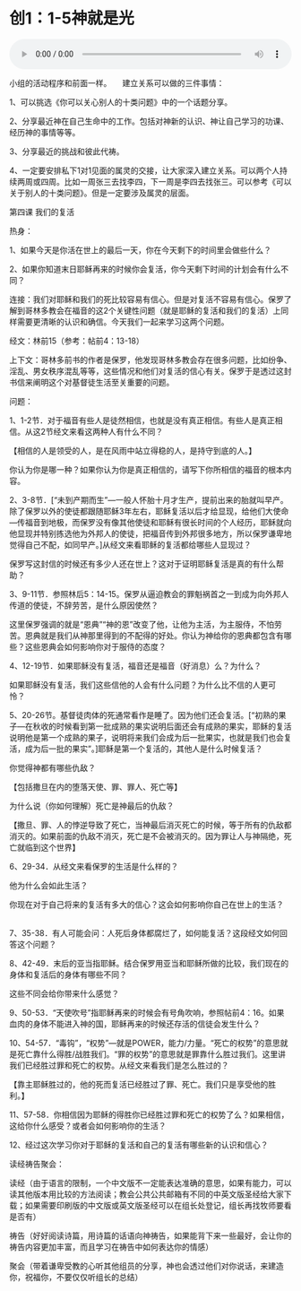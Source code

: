 # 创1：1-5神就是光

<audio style="width: 100%;" preload="false" controls controlslist="nodownload"><source src="http://file.simai.life/audio/mp3/old/12215.mp3" type="audio/mpeg">Your browser does not support the audio element.</audio>


<p>小组的活动程序和前面一样。&nbsp;&nbsp; &nbsp; 建立关系可以做的三件事情：&nbsp;</p>

<p>1、可以挑选《你可以关心别人的十类问题》中的一个话题分享。&nbsp;&nbsp; &nbsp;</p>

<p>2、分享最近神在自己生命中的工作。包括对神新的认识、神让自己学习的功课、经历神的事情等等。&nbsp;&nbsp; &nbsp;</p>

<p>3、分享最近的挑战和彼此代祷。&nbsp;&nbsp; &nbsp;</p>

<p>4、一定要安排私下1对1见面的属灵的交接，让大家深入建立关系。可以两个人持续两周或四周。比如一周张三去找李四，下一周是李四去找张三。可以参考《可以关于别人的十类问题》。但是一定要涉及属灵的层面。&nbsp;&nbsp; &nbsp;</p>

<p>第四课 我们的复活&nbsp;&nbsp; &nbsp;</p>

<p>热身：&nbsp;&nbsp; &nbsp;</p>

<p>1、如果今天是你活在世上的最后一天，你在今天剩下的时间里会做些什么？&nbsp;&nbsp;&nbsp;&nbsp; &nbsp;</p>

<p>2、如果你知道末日耶稣再来的时候你会复活，你今天剩下时间的计划会有什么不同？&nbsp;&nbsp;&nbsp;&nbsp; &nbsp;</p>

<p>连接：我们对耶稣和我们的死比较容易有信心。但是对复活不容易有信心。保罗了解到哥林多教会在福音的这2个关键性问题（就是耶稣的复活和我们的复活）上同样需要更清晰的认识和确信。今天我们一起来学习这两个问题。&nbsp;&nbsp; &nbsp;</p>

<p>经文：林前15（参考：帖前4：13-18）&nbsp;&nbsp;&nbsp;&nbsp; &nbsp;</p>

<p>上下文：哥林多前书的作者是保罗，他发现哥林多教会存在很多问题，比如纷争、淫乱、男女秩序混乱等等，这些情况和他们对复活的信心有关。保罗于是透过这封书信来阐明这个对基督徒生活至关重要的问题。&nbsp;&nbsp;&nbsp;&nbsp; &nbsp;</p>

<p>问题：&nbsp;&nbsp; &nbsp;</p>

<p>1、1-2节．对于福音有些人是徒然相信，也就是没有真正相信。有些人是真正相信。从这2节经文来看这两种人有什么不同？&nbsp;&nbsp; &nbsp; &nbsp; &nbsp;</p>

<p>【相信的人是领受的人，是在风雨中站立得稳的人，是持守到底的人。】&nbsp;&nbsp; &nbsp; &nbsp; &nbsp;</p>

<p>你认为你是哪一种？如果你认为你是真正相信的，请写下你所相信的福音的根本内容。&nbsp;&nbsp;&nbsp;&nbsp; &nbsp;</p>

<p>2、3-8节．[“未到产期而生”—一般人怀胎十月才生产，提前出来的胎就叫早产。除了保罗以外的使徒都跟随耶稣3年左右，耶稣复活以后才给显现，给他们大使命—传福音到地极，而保罗没有像其他使徒和耶稣有很长时间的个人经历，耶稣就向他显现并特别拣选他为外邦人的使徒，把福音传到外邦很多地方，所以保罗谦卑地觉得自己不配，如同早产。]从经文来看耶稣的复活都给哪些人显现过？&nbsp;&nbsp; &nbsp; &nbsp; &nbsp;</p>

<p>保罗写这封信的时候还有多少人还在世上？这对于证明耶稣复活是真的有什么帮助？&nbsp;&nbsp; &nbsp;</p>

<p>3、9-11节．参照林后5：14-15。保罗从逼迫教会的罪魁祸首之一到成为向外邦人传道的使徒，不辞劳苦，是什么原因使然？&nbsp;&nbsp; &nbsp; &nbsp; &nbsp;</p>

<p>这里保罗强调的就是“恩典”“神的恩”改变了他，让他为主活，为主服侍，不怕劳苦。恩典就是我们从神那里得到的不配得的好处。你认为神给你的恩典都包含有哪些？这些恩典会如何影响你对于服侍的态度？&nbsp;&nbsp; &nbsp;</p>

<p>4、12-19节．如果耶稣没有复活，福音还是福音（好消息）么？为什么？&nbsp;&nbsp; &nbsp; &nbsp; &nbsp;</p>

<p>如果耶稣没有复活，我们这些信他的人会有什么问题？为什么比不信的人更可怜？&nbsp;&nbsp;&nbsp;&nbsp; &nbsp;</p>

<p>5、20-26节。基督徒肉体的死通常看作是睡了。因为他们还会复活。[“初熟的果子—在秋收的时候看到第一批成熟的果实说明后面还会有成熟的果实，耶稣的复活说明他是第一个成熟的果子，说明将来我们会成为后一批果实，也就是我们也会复活，成为后一批的果实”。]耶稣是第一个复活的，其他人是什么时候复活？&nbsp;&nbsp; &nbsp;</p>

<p>你觉得神都有哪些仇敌？&nbsp;&nbsp;&nbsp; &nbsp;</p>

<p>【包括撒旦在内的堕落天使、罪、罪人、死亡等】&nbsp;&nbsp; &nbsp;</p>

<p>为什么说（你如何理解）死亡是神最后的仇敌？&nbsp;&nbsp; &nbsp;&nbsp;&nbsp;&nbsp; &nbsp;</p>

<p>【撒旦、罪、人的悖逆导致了死亡，当神最后消灭死亡的时候，等于所有的仇敌都消灭的。如果前面的仇敌不消灭，死亡是不会被消灭的。因为罪让人与神隔绝，死亡就临到这个世界】&nbsp;&nbsp; &nbsp;</p>

<p>6、29-34．从经文来看保罗的生活是什么样的？&nbsp;&nbsp;&nbsp;&nbsp; &nbsp; &nbsp; &nbsp;</p>

<p>他为什么会如此生活？&nbsp;&nbsp;&nbsp;&nbsp;&nbsp;&nbsp; &nbsp; &nbsp; &nbsp;</p>

<p>你现在对于自己将来的复活有多大的信心？这会如何影响你自己在世上的生活？&nbsp;&nbsp;&nbsp; &nbsp;</p>

<p>7、35-38．有人可能会问：人死后身体都腐烂了，如何能复活？这段经文如何回答这个问题？&nbsp;&nbsp; &nbsp;</p>

<p>8、42-49．末后的亚当指耶稣。结合保罗用亚当和耶稣所做的比较，我们现在的身体和复活后的身体有哪些不同？&nbsp;&nbsp;&nbsp;&nbsp; &nbsp; &nbsp; &nbsp;</p>

<p>这些不同会给你带来什么感觉？&nbsp;&nbsp; &nbsp;</p>

<p>9、50-53．“天使吹号”指耶稣再来的时候会有号角吹响，参照帖前4：16。如果血肉的身体不能进入神的国，耶稣再来的时候还存活的信徒会发生什么？&nbsp;&nbsp; &nbsp;</p>

<p>10、54-57．“毒钩”，“权势”—就是POWER，能力/力量。“死亡的权势”的意思就是死亡靠什么得胜/战胜我们。“罪的权势”的意思就是罪靠什么胜过我们。这里讲我们已经胜过罪和死亡的权势。从经文来看我们是怎么胜过的？</p>

<p>【靠主耶稣胜过的，他的死而复活已经胜过了罪、死亡。我们只是享受他的胜利。】&nbsp;&nbsp; &nbsp;</p>

<p>11、57-58．你相信因为耶稣的得胜你已经胜过罪和死亡的权势了么？如果相信，这给你什么感受？或者会如何影响你的生活？&nbsp;&nbsp;&nbsp;&nbsp; &nbsp;</p>

<p>12、经过这次学习你对于耶稣的复活和自己的复活有哪些新的认识和信心？&nbsp;&nbsp; &nbsp;</p>

<p>读经祷告聚会：&nbsp;&nbsp; &nbsp; &nbsp; &nbsp;</p>

<p>读经（由于语言的限制，一个中文版不一定能表达准确的意思，如果有能力，可以读其他版本用比较的方法阅读；教会公共公共邮箱有不同的中英文版圣经给大家下载；如果需要印刷版的中文版或英文版圣经可以在组长处登记，组长再找牧师要看是否有）&nbsp;&nbsp; &nbsp; &nbsp; &nbsp;</p>

<p>祷告（好好阅读诗篇，用诗篇的话语向神祷告，如果能背下来一些最好，会让你的祷告内容更加丰富，而且学习在祷告中如何表达你的情感）&nbsp;&nbsp; &nbsp; &nbsp; &nbsp;</p>

<p>聚会（带着谦卑受教的心听其他组员的分享，神也会透过他们对你说话，来建造你，祝福你，不要仅仅听组长的总结）</p>